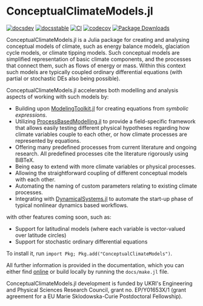 # ConceptualClimateModels.jl

[![docsdev](https://img.shields.io/badge/docs-dev-lightblue.svg)](https://juliadynamics.github.io/ConceptualClimateModels.jl/dev/)
[![docsstable](https://img.shields.io/badge/docs-stable-blue.svg)](https://juliadynamics.github.io/ConceptualClimateModels.jl/stable/)
[![CI](https://github.com/JuliaDynamics/ConceptualClimateModels.jl/workflows/CI/badge.svg)](https://github.com/JuliaDynamics/ConceptualClimateModels.jl/actions?query=workflow%3ACI)
[![codecov](https://codecov.io/gh/JuliaDynamics/ConceptualClimateModels.jl/branch/main/graph/badge.svg)](https://codecov.io/gh/JuliaDynamics/ConceptualClimateModels.jl)
[![Package Downloads](https://shields.io/endpoint?url=https://pkgs.genieframework.com/api/v1/badge/ConceptualClimateModels)](https://pkgs.genieframework.com?packages=ConceptualClimateModels)

ConceptualClimateModels.jl is a Julia package for creating and analysing conceptual
models of climate, such as energy balance models, glaciation cycle models, or climate tipping models.
Such conceptual models are simplified representation of basic climate components,
and the processes that connect them, such as flows of energy or mass.
Within this context such models are typically coupled ordinary differential
equations (with partial or stochastic DEs also being possible).

ConceptualClimateModels.jl accelerates both modelling and analysis aspects of working
with such models by:

- Building upon [ModelingToolkit.jl](https://docs.sciml.ai/ModelingToolkit/stable/)
  for creating equations from _symbolic expressions_.
- Utilizing [ProcessBasedModelling.jl](https://github.com/JuliaDynamics/ProcessBasedModelling.jl?tab=readme-ov-file)
  to provide a field-specific framework that allows easily testing different physical
  hypotheses regarding how climate variables couple to each
  other, or how climate processes are represented by equations.
- Offering many predefined processes from current literature and ongoing research.
  All predefined processes cite the literature rigorously using BiBTeX.
- Being easy to extend with more climate variables or physical processes.
- Allowing the straightforward coupling of different conceptual models with each other.
- Automating the naming of custom parameters relating to existing climate processes.
- Integrating with [DynamicalSystems.jl](https://juliadynamics.github.io/DynamicalSystemsDocs.jl/dynamicalsystems/dev/)
  to automate the start-up phase of typical nonlinear dynamics based workflows.

with other features coming soon, such as:

- Support for latitudinal models (where each variable is vector-valued over latitude circles)
- Support for stochastic ordinary differential equations

To install it, run `import Pkg; Pkg.add("ConceptualClimateModels")`.

All further information is provided in the documentation, which you can either find
[online](https://juliadynamics.github.io/ConceptualClimateModels.jl/stable/) or build
locally by running the `docs/make.jl` file.

ConceptualClimateModels.jl development is funded by UKRI's Engineering and Physical Sciences Research Council, grant no. EP/Y01653X/1 (grant agreement for a EU Marie Sklodowska-Curie Postdoctoral Fellowship).